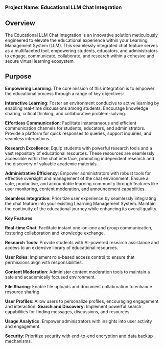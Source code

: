### Project Name: Educational LLM Chat Integration
## Overview
The Educational LLM Chat Integration is an innovative solution meticulously engineered to elevate the educational experience within your Learning Management System (LLM). This seamlessly integrated chat feature serves as a multifaceted tool, empowering students, educators, and administrators to engage, communicate, collaborate, and research within a cohesive and secure virtual learning ecosystem.

## Purpose
**Empowering Learning**: The core mission of this integration is to empower the educational process through a range of key objectives:

**Interactive Learning**: Foster an environment conducive to active learning by enabling real-time discussions among students. Encourage knowledge sharing, critical thinking, and collaborative problem-solving.

**Effortless Communication**: Facilitate instantaneous and efficient communication channels for students, educators, and administrators. Provide a platform for quick responses to queries, support inquiries, and seamless interactions.

**Research Excellence**: Equip students with powerful research tools and a vast repository of educational resources. These resources are seamlessly accessible within the chat interface, promoting independent research and the discovery of valuable academic materials.

**Administrative Efficiency**: Empower administrators with robust tools for effective oversight and management of the chat environment. Ensure a safe, productive, and accountable learning community through features like user monitoring, content moderation, and announcement capabilities.

**Seamless Integration**: Prioritize user experience by seamlessly integrating the chat feature into your existing Learning Management System. Maintain the continuity of the educational journey while enhancing its overall quality.

**Key Features**

**Real-time Chat**: Facilitate instant one-on-one and group communication, fostering collaboration and knowledge exchange.

**Research Tools**: Provide students with AI-powered research assistance and access to an extensive library of educational resources.

**User Roles**: Implement role-based access control to ensure that permissions align with responsibilities.

**Content Moderation**: Administer content moderation tools to maintain a safe and academically focused environment.

**File Sharing**: Enable file uploads and document collaboration to enhance resource sharing.

**User Profiles**: Allow users to personalize profiles, encouraging engagement and interaction.
**Search and Discovery**: Implement powerful search capabilities for finding messages, discussions, and resources.

**Usage Analytics**: Empower administrators with insights into user activity and engagement.

**Security**: Prioritize security with end-to-end encryption and data backup mechanisms.
